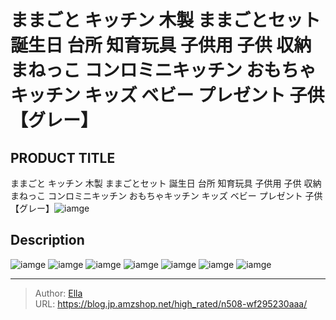# ままごと キッチン 木製 ままごとセット 誕生日 台所 知育玩具 子供用 子供 収納 まねっこ コンロミニキッチン おもちゃキッチン キッズ ベビー プレゼント 子供【グレー】


## PRODUCT TITLE 

ままごと キッチン 木製 ままごとセット 誕生日 台所 知育玩具 子供用 子供 収納 まねっこ コンロミニキッチン おもちゃキッチン キッズ ベビー プレゼント 子供【グレー】![iamge](https://b2bfiles1.gigab2b.cn/image/wkseller/304/20221004_cda7074cd216e5e5b9a0448dac394d8e.jpg)

## Description











![iamge](https://b2bfiles1.gigab2b.cn/image/wkseller/304/20221004_85dd7baa7a37898945db919f036a8b66.jpg)
![iamge](https://b2bfiles1.gigab2b.cn/image/wkseller/304/20221004_2e2535fd9d44fb47e1fcfc259bcf5708.jpg)
![iamge](https://b2bfiles1.gigab2b.cn/image/wkseller/304/20221004_675d848b50e472e0e31dedc9bba6820a.jpg)
![iamge](https://b2bfiles1.gigab2b.cn/image/wkseller/304/20221004_b2478acfec16183f0a0a1b3c01858835.jpg)
![iamge](https://b2bfiles1.gigab2b.cn/image/wkseller/304/20221004_9809c098002a9c35b3047b74144bb4ff.jpg)
![iamge](https://b2bfiles1.gigab2b.cn/image/wkseller/304/20221004_814469741560d24ff482607598abf10a.jpg)
![iamge](https://b2bfiles1.gigab2b.cn/image/wkseller/304/20221004_21fed820370b4d754a6a9dfcaabf4a11.jpg)


---

> Author: [Ella](https://blog.jp.amzshop.net/)  
> URL: https://blog.jp.amzshop.net/high_rated/n508-wf295230aaa/  

